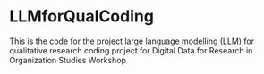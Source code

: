 # LLMforQualCoding
This is the code for the project large language modelling (LLM) for qualitative research coding project for Digital Data for Research in Organization Studies Workshop 
